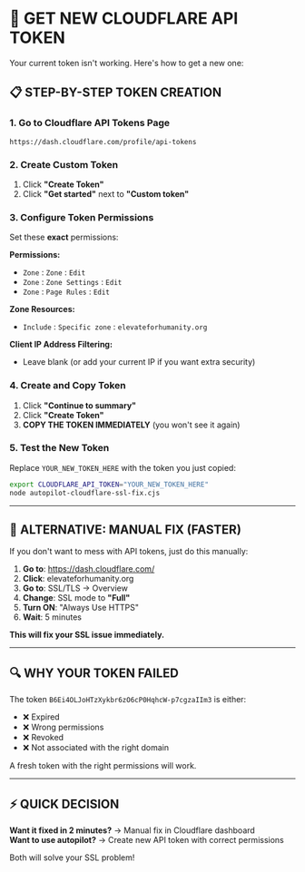 # 🔑 GET NEW CLOUDFLARE API TOKEN

Your current token isn't working. Here's how to get a new one:

## 📋 STEP-BY-STEP TOKEN CREATION

### 1. Go to Cloudflare API Tokens Page
```
https://dash.cloudflare.com/profile/api-tokens
```

### 2. Create Custom Token
1. Click **"Create Token"**
2. Click **"Get started"** next to **"Custom token"**

### 3. Configure Token Permissions
Set these **exact** permissions:

**Permissions:**
- `Zone` : `Zone` : `Edit`
- `Zone` : `Zone Settings` : `Edit`
- `Zone` : `Page Rules` : `Edit`

**Zone Resources:**
- `Include` : `Specific zone` : `elevateforhumanity.org`

**Client IP Address Filtering:**
- Leave blank (or add your current IP if you want extra security)

### 4. Create and Copy Token
1. Click **"Continue to summary"**
2. Click **"Create Token"**
3. **COPY THE TOKEN IMMEDIATELY** (you won't see it again)

### 5. Test the New Token
Replace `YOUR_NEW_TOKEN_HERE` with the token you just copied:

```bash
export CLOUDFLARE_API_TOKEN="YOUR_NEW_TOKEN_HERE"
node autopilot-cloudflare-ssl-fix.cjs
```

---

## 🚀 ALTERNATIVE: MANUAL FIX (FASTER)

If you don't want to mess with API tokens, just do this manually:

1. **Go to**: https://dash.cloudflare.com/
2. **Click**: elevateforhumanity.org
3. **Go to**: SSL/TLS → Overview
4. **Change**: SSL mode to **"Full"**
5. **Turn ON**: "Always Use HTTPS"
6. **Wait**: 5 minutes

**This will fix your SSL issue immediately.**

---

## 🔍 WHY YOUR TOKEN FAILED

The token `B6Ei4OLJoHTzXykbr6zO6cP0HqhcW-p7cgzaIIm3` is either:
- ❌ Expired
- ❌ Wrong permissions
- ❌ Revoked
- ❌ Not associated with the right domain

A fresh token with the right permissions will work.

---

## ⚡ QUICK DECISION

**Want it fixed in 2 minutes?** → Manual fix in Cloudflare dashboard  
**Want to use autopilot?** → Create new API token with correct permissions

Both will solve your SSL problem!